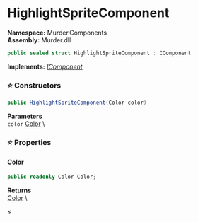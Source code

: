 # HighlightSpriteComponent

**Namespace:** Murder.Components \
**Assembly:** Murder.dll

```csharp
public sealed struct HighlightSpriteComponent : IComponent
```

**Implements:** _[IComponent](../../Bang/Components/IComponent.html)_

### ⭐ Constructors
```csharp
public HighlightSpriteComponent(Color color)
```

**Parameters** \
`color` [Color](../../Murder/Core/Graphics/Color.html) \

### ⭐ Properties
#### Color
```csharp
public readonly Color Color;
```

**Returns** \
[Color](../../Murder/Core/Graphics/Color.html) \


⚡